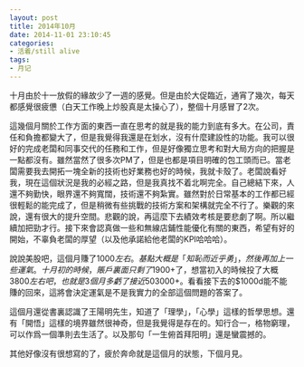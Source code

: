 ```yaml
---
layout: post
title: 2014年10月
date: 2014-11-01 23:10:45
categories:
- 活着/still alive
tags:
- 月记
---
```

十月由於十一放假的緣故少了一週的感覺。但是由於大促臨近，通宵了幾次，每天都感覺很疲憊（白天工作晚上炒股真是太操心了），整個十月感冒了2次。

這幾個月關於工作方面的東西一直在思考的就是我的能力到底有多大。在公司，責任和負擔都變大了，但是我覺得我還是在划水，沒有什麼建設性的功能。我可以很好的完成老闆和同事交代的任務和工作，但是好像獨立思考和對大局方向的把握是一點都沒有。雖然當然了很多次PM了，但是也都是項目明確的包工頭而已。當老闆需要我去開拓一塊全新的技術也好業務也好的時候，我就卡殼了。老闆說看好我，現在這個狀況是我的必經之路，但是我真找不着北啊完全。自己總結下來，人還不夠勤快，眼界還不夠寬闊，技術還不夠紮實。雖然對於日常基本的工作都已經很輕鬆的能完成了，但是稍微有些挑戰的技術方案和架構就完全不行了。樂觀的來說，還有很大的提升空間。悲觀的說，再這麼下去績效考核是要悲劇了啊。所以繼續加把勁才行。接下來會認真做一些和無線店鋪性能優化有關的東西，希望有好的開始，不辜負老闆的厚望（以及他承諾給他老闆的KPI哈哈哈）。

說說美股吧，這個月賺了$1000左右。基點大概是「知恥而近乎勇」，然後再加上一些運氣。十月初的時候，賬戶裏面只剩了$1900+了，想當初入的時候投了大概$3800左右吧，也就是3個月多虧了接近50%了。所以我對股票的概念其實跟賭博是差不多的，都是往投機去的，投資跟我一點關係都沒有。然後輸了一半真是覺得很丟臉。然後就開始很認真的看待這件事情了，不是意氣用事的東玩一票西玩一票。開始買options，因爲槓桿夠大。也開始學會巴菲特說的那句話：「留一点空间给别人去赚，也留点空间给别人去套」，只有控制好自己的貪念，才能把投出去的錢收回來。這過程也領悟到了一個道理：輸50%的結果，要用贏100%的努力才能收回來。截至到這個月最後一天，賬戶上的資金回到了$3000+。看看接下去的$1000d能不能賺的回來，這將會決定運氣是不是我實力的全部這個問題的答案了。

這個月還從書裏認識了王陽明先生，知道了「理學」，「心學」這樣的哲學思想。還有「開悟」這樣的境界雖然很神奇，但是我覺得是存在的。知行合一，格物窮理，可以作爲一個準則去生活了。以及那句「一生俯首拜阳明」還是蠻震撼的。

其他好像沒有很想寫的了，疲於奔命就是這個月的狀態，下個月見。
